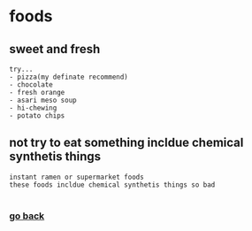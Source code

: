 # foods

## sweet and fresh
    try...
    - pizza(my definate recommend)
    - chocolate
    - fresh orange
    - asari meso soup
    - hi-chewing
    - potato chips

## not try to eat something incldue chemical synthetis things
    instant ramen or supermarket foods
    these foods incldue chemical synthetis things so bad

#
### [go back](main.md)